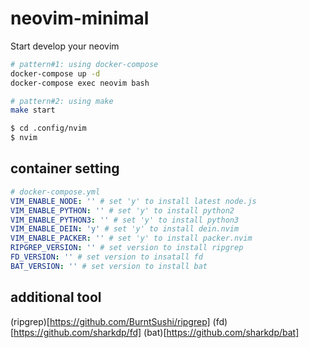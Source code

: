 # neovim-minimal

Start develop your neovim

```bash
# pattern#1: using docker-compose
docker-compose up -d
docker-compose exec neovim bash

# pattern#2: using make
make start

$ cd .config/nvim
$ nvim
```

## container setting

```yml
# docker-compose.yml
VIM_ENABLE_NODE: '' # set 'y' to install latest node.js
VIM_ENABLE_PYTHON: '' # set 'y' to install python2
VIM_ENABLE_PYTHON3: '' # set 'y' to install python3
VIM_ENABLE_DEIN: 'y' # set 'y' to install dein.nvim
VIM_ENABLE_PACKER: '' # set 'y' to install packer.nvim
RIPGREP_VERSION: '' # set version to install ripgrep
FD_VERSION: '' # set version to insatall fd
BAT_VERSION: '' # set version to install bat
```

## additional tool

(ripgrep)[https://github.com/BurntSushi/ripgrep]
(fd)[https://github.com/sharkdp/fd]
(bat)[https://github.com/sharkdp/bat]
